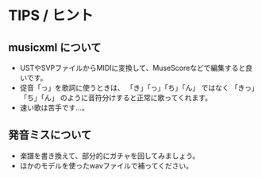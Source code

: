 # TIPS / ヒント

## musicxml について

- USTやSVPファイルからMIDIに変換して、MuseScoreなどで編集すると良いです。
- 促音「っ」を歌詞に使うときは、
  「き」「っ」「ち」「ん」
  ではなく
  「きっ」「ち」「ん」
  のように音符分けすると正常に歌ってくれます。
- 速い歌は苦手です…。

## 発音ミスについて

- 楽譜を書き換えて、部分的にガチャを回してみましょう。
- ほかのモデルを使ったwavファイルで補ってください。

